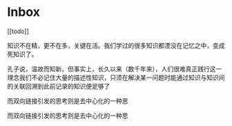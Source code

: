 # Inbox
 [[todo]]

 知识不在精，更不在多，关键在活。我们学过的很多知识都湮没在记忆之中，变成死知识了。

孔子说，温故而知新。但事实上，长久以来（数千年来），人们很难真正践行这一理念我们不必记住大量的描述性知识，只须在解决某一问题时能通过知识与知识间的关联回溯到此前记录的知识便足够了

而双向链接引发的思考则是去中心化的一种思

而双向链接引发的思考则是去中心化的一种思